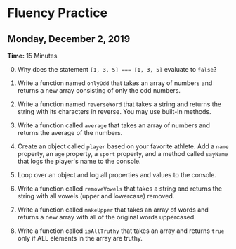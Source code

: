 # Fluency Practice
## Monday, December 2, 2019

**Time:** 15 Minutes

0. Why does the statement `[1, 3, 5] === [1, 3, 5]` evaluate to `false`?

1. Write a function named `onlyOdd` that takes an array of numbers and returns a new array consisting of only the odd numbers.


2. Write a function named `reverseWord` that takes a string and returns the string with its characters in reverse. You may use built-in methods. 

3. Write a function called `average` that takes an array of numbers and returns the average of the numbers.

4. Create an object called `player` based on your favorite athlete. Add a `name` property, an `age` property, a `sport` property, and a method called `sayName` that logs the player's name to the console.

5. Loop over an object and log all properties and values to the console.

6. Write a function called `removeVowels` that takes a string and returns the string with all vowels (upper and lowercase) removed.

7. Write a function called `makeUpper` that takes an array of words and returns a new array with all of the original words uppercased.

8. Write a function called `isAllTruthy` that takes an array and returns `true` only if ALL elements in the array are truthy.
